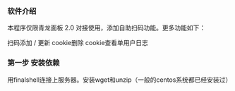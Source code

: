 ### **软件介绍**

本程序仅限青龙面板 2.0 对接使用，添加自助扫码功能。更多功能如下：

扫码添加 / 更新 cookie删除 cookie查看单用户日志

### **第一步 安装依赖**

用finalshell连接上服务器。安装wget和unzip（一般的centos系统都已经安装过）
